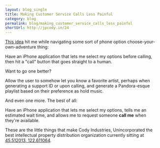 ```yaml
---
layout: blog_single
title: Making Customer Service Calls Less Painful
category: blog
permalink: blog/making_customer_service_calls_less_painful
shortUrl: http://jpcody.in/24
---
```

<p><a href="http://twitter.com/jpcody/status/8383858116">This idea</a> hit me while navigating some sort of phone option choose-your-own-adventure thing:</p>
<p>Have an iPhone application that lets me select my options before calling, then hit a "call" button that goes straight to a human.</p>
<p>Want to go one better?</p>
<p>Allow the user to somehow let you know a favorite artist, perhaps when generating a support ID or upon calling, and generate a Pandora-esque playlist based on their preference as hold music.</p>
<p>And even one more. The best of all:</p>
<p>Have an iPhone application that lets me select my options, tells me an estimated wait time, and allows me to request someone <strong>call me</strong> when they're available.</p>
<p>These are the little things that make Cody Industries, Unincorporated the best intellectual property distribution organization currently sitting at <a href="http://www.yelp.com/biz/albina-press-portland-2">45.512013, 122.611064</a>.</p>